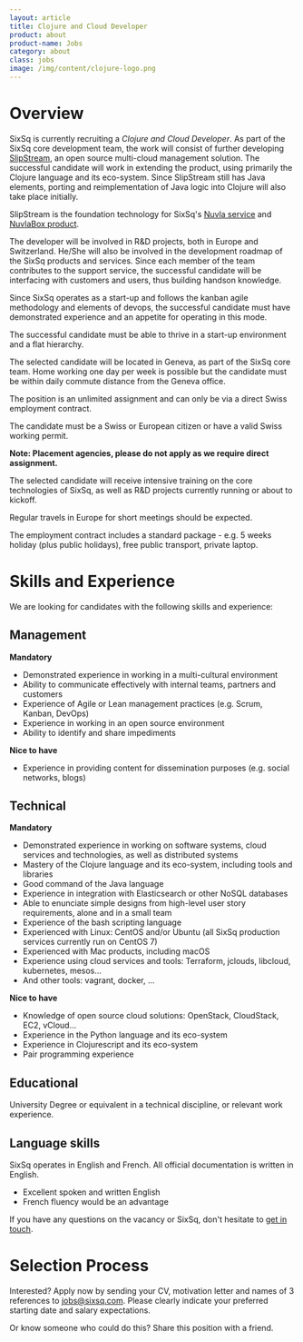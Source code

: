 ```yaml
---
layout: article
title: Clojure and Cloud Developer
product: about
product-name: Jobs
category: about
class: jobs
image: /img/content/clojure-logo.png
---
```


Overview
====

SixSq is currently recruiting a *Clojure and Cloud Developer*. As part of the SixSq core development team, the work will
consist of further developing [SlipStream](/products-and-services/slipstream/overview), an open source multi-cloud management solution.  The successful candidate will work in extending the product, using primarily the Clojure language and its eco-system.  Since SlipStream still has Java elements, porting and reimplementation of Java logic into Clojure will also take place initially.

SlipStream is the foundation technology for SixSq's [Nuvla service](/products-and-services/nuvla/overview) and [NuvlaBox product](/products-and-services/nuvlabox/overview).

The developer will be involved in R&D projects, both in Europe and Switzerland. He/She will also be involved in the
development roadmap of the SixSq products and services.  Since each member of the team contributes to the support service,
the successful candidate will be interfacing with customers and users, thus building handson knowledge.
  
Since SixSq operates as a start-up and follows the kanban agile methodology and elements of devops, the successful candidate must have demonstrated experience and an appetite for operating in this mode.

The successful candidate must be able to thrive in a start-up environment and a flat hierarchy.

The selected candidate will be located in Geneva, as part of the SixSq core team.  Home working one day per week is possible but
the candidate must be within daily commute distance from the Geneva office.

The position is an unlimited assignment and can only be via a direct Swiss employment contract.

The candidate must be a Swiss or European citizen or have a valid Swiss working permit. 

**Note: Placement agencies, please do not apply as we require direct assignment.**

The selected candidate will receive intensive training on the core technologies of SixSq, as well as R&D projects
currently running or about to kickoff.

Regular travels in Europe for short meetings should be expected.

The employment contract includes a standard package - e.g. 5 weeks holiday (plus public holidays), free public transport,
private laptop.


Skills and Experience
====

We are looking for candidates with the following skills and experience:  


Management
----

**Mandatory**

- Demonstrated experience in working in a multi-cultural environment
- Ability to communicate effectively with internal teams, partners and customers
- Experience of Agile or Lean management practices (e.g. Scrum, Kanban, DevOps)
- Experience in working in an open source environment
- Ability to identify and share impediments

**Nice to have**

- Experience in providing content for dissemination purposes (e.g. social networks, blogs)


Technical
----

**Mandatory**

- Demonstrated experience in working on software systems, cloud services and technologies, as well as distributed systems
- Mastery of the Clojure language and its eco-system, including tools and libraries
- Good command of the Java language
- Experience in integration with Elasticsearch or other NoSQL databases
- Able to enunciate simple designs from high-level user story requirements, alone and in a small team
- Experience of the bash scripting language
- Experienced with Linux: CentOS and/or Ubuntu (all SixSq production services currently run on CentOS 7)
- Experienced with Mac products, including macOS
- Experience using cloud services and tools: Terraform, jclouds, libcloud, kubernetes, mesos...
- And other tools: vagrant, docker, ...

**Nice to have**

- Knowledge of open source cloud solutions: OpenStack, CloudStack, EC2, vCloud...
- Experience in the Python language and its eco-system
- Experience in Clojurescript and its eco-system
- Pair programming experience


Educational
----

University Degree or equivalent in a technical discipline, or relevant work experience.


Language skills
----

SixSq operates in English and French. All official documentation is written in English.

- Excellent spoken and written English
- French fluency would be an advantage


If you have any questions on the vacancy or SixSq, don't hesitate to [get in touch](mailto:jobs@sixsq.com?subject=job%20application).

Selection Process
===================

Interested? Apply now by sending your CV, motivation letter and names of 3 references to [jobs@sixsq.com](mailto:jobs@sixsq.com?subject=job%20application). Please clearly indicate your preferred starting date and salary expectations.

Or know someone who could do this? Share this position with a friend.

